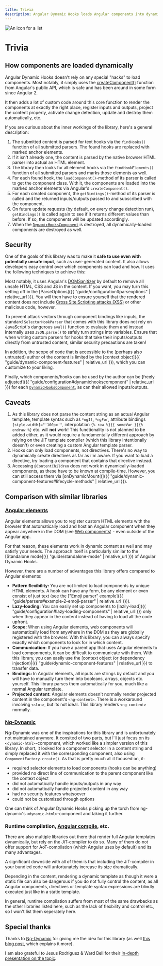 ```yaml
---
title: Trivia
description: Angular Dynamic Hooks loads Angular components into dynamic content - but with what methods? And are they safe? The trivia page takes a look under the hood.
---
```


<div class="page-title">
  <img class="page-title-icon" src="{{ "/assets/images/icons/list.svg"| relative_url }}" alt="An icon for a list">
  <h1 class="page-title-text">Trivia</h1>
</div>

## How components are loaded dynamically

Angular Dynamic Hooks doesn't rely on any special "hacks" to load components. Most notably, it simply uses the <a href="https://angular.dev/api/core/createComponent" target="_blank">createComponent()</a> function from Angular's public API, which is safe and has been around in some form since Angular 2.

It then adds a lot of custom code around this core function to render the components at exactly the right place, register inputs and outputs, project the content properly, activate change detection, update and destroy them automatically, etc.

If you are curious about the inner workings of the library, here's a general description:

1. The submitted content is parsed for text hooks via the `findHooks()` function of all submitted parsers. The found hooks are replaced with marked anchor elements.
2. If it isn't already one, the content is parsed by the native browser HTML parser into actual an HTML element.
3. The library then looks for all element hooks via the `findHookElements()` function of all submitted parsers and marks those elements as well.
4. For each found hook, the `loadComponent()`-method of its parser is called to get the component class. With it, the components are loaded into the marked anchor elements via Angular's `createComponent()`.
5. For each created component, the `getBindings()`-method of its parser is called and the returned inputs/outputs passed to and subscribed with the component.
6. On future update requests (by default, on every change detection run), `getBindings()` is called again to see if it returns different values than before. If so, the components will be updated accordingly.
7. When the <a href="https://github.com/Angular-Dynamic-Hooks/ngx-dynamic-hooks/blob/1a94c3517235a2b2d571379d1cfce88958cb3f66/projects/ngx-dynamic-hooks/src/lib/components/dynamicHooksComponent.ts" target="_blank">`DynamicHooksComponent`</a> is destroyed, all dynamically-loaded components are destroyed as well.

## Security

One of the goals of this library was to make it **safe to use even with potentially unsafe input**, such as user-generated content. It also allows developers easy control over which components can load and how. It uses the following techniques to achieve this:

Most notably, it uses Angular's <a href="https://angular.dev/api/platform-browser/DomSanitizer" target="_blank">DOMSanitizer</a> by default to remove all unsafe HTML, CSS and JS in the content. If you want, you may turn this setting off in the [ParseOptions]({{ "guide/configuration#parseoptions" | relative_url }}). You will then have to ensure yourself that the rendered content does not include <a href="https://en.wikipedia.org/wiki/Cross-site_scripting" target="_blank">Cross Site Scripting attacks (XSS)</a> or other malicious code, however.

To prevent attack vectors through component bindings like inputs, the standard `SelectorHookParser` that comes with this library does not rely on JavaScript's dangerous `eval()` function to evaluate them and instead internally uses `JSON.parse()` to safely turn strings into variables. Ensure that when writing custom parsers for hooks that take their inputs/outputs directly from untrusted content, similar security precautions are taken!

In addition, the scope of code that is accessible to the (perhaps also untrusted) author of the content is limited by the [context object]({{ "guide/dynamic-component-features" | relative_url }}), which you can customize to your liking. 

Finally, which components/hooks can be used by the author can be [freely adjusted]({{ "guide/configuration#dynamichookscomponent" | relative_url }}) for each <a href="https://github.com/Angular-Dynamic-Hooks/ngx-dynamic-hooks/blob/1a94c3517235a2b2d571379d1cfce88958cb3f66/projects/ngx-dynamic-hooks/src/lib/components/dynamicHooksComponent.ts" target="_blank">`DynamicHooksComponent`</a>, as can their allowed inputs/outputs.

## Caveats

1. As this library does not parse the content string as an actual Angular template, template syntax such as `*ngIf`, `*ngFor`, attribute bindings `[style.width]="'100px'"`, interpolation `{% raw %}{{ someVar }}{% endraw %}` etc. will **not** work! This functionality is not planned to be added either, as it would require a fundamentally different approach by relying on the JiT template compiler (which this library intentionally doesn't) or even creating a custom Angular template parser.
2. Hooks can only load components, not directives. There's no way to dynamically create directives as far as i'm aware. If you want to load a directive, try loading a component that contains that directive instead.
3. Accessing `@ContentChildren` does not work in dynamically-loaded components, as these have to be known at compile-time. However, you can still access them via [onDynamicMount()]({{ "guide/dynamic-component-features#lifecycle-methods" | relative_url }}).

## Comparison with similar libraries

### <a href="https://angular.dev/guide/elements" target="_blank">Angular elements</a>

Angular elements allows you to register custom HTML elements with the browser that automatically load and host an Angular component when they appear anywhere in the DOM (see <a href="https://developer.mozilla.org/en-US/docs/Web/Web_Components" target="_blank">Web components</a>) - even outside of the Angular app. 

For that reason, these elements work in dynamic content as well and may satisfy your needs. The approach itself is particularly similar to the [Standalone mode]({{ "guide/standalone-mode" | relative_url }}) of Angular Dynamic Hooks.

However, there are a number of advantages this library offers compared to Angular elements:

* **Pattern flexibility:** You are not limited to load components by unique HTML elements. A hook can have any form, be any element or even consist of just text (see the ["Emoji parser" example]({{ "guide/parsers#example-2-emoji-parser" | relative_url }})).
* **Lazy-loading:** You can easily set up components to [lazily-load]({{ "guide/configuration#lazy-loading-components" | relative_url }}) only when they appear in the content instead of having to load all the code upfront.
* **Scope:** When using Angular elements, web components will automatically load from anywhere in the DOM as they are globally registered with the browser. With this library, you can always specify exactly which components to look for in which content.
* **Communication:** If you have a parent app that uses Angular elements to load componments, it can be difficult to communicate with them. With this library, you can easily use the [context object (or dependency injection)]({{ "guide/dynamic-component-features" | relative_url }}) to transfer data.
* **Bindings:** In Angular elements, all inputs are strings by default and you will have to manually turn them into booleans, arrays, objects etc. yourself. This library parses them automatically for you, much like a normal Angular template.
* **Projected content:** Angular elements doesn't normally render projected content in the component's `<ng-content>`. There is a workaround involving `<slot>`, but its not ideal. This library renders `<ng-content>` normally.

### <a href="https://github.com/lacolaco/ng-dynamic" target="_blank">Ng-Dynamic</a>

Ng-Dynamic was one of the inspirations for this library and is unfortunately not maintained anymore. It consited of two parts, but I'll just focus on its `<dynamic-html>`-component, which worked like a simpler version of this library. In short, it looked for a component selector in a content string and simply replaced it with the corresponding component, also using `ComponentFactory.create()`. As that is pretty much all it focused on, it:

* required selector elements to load components (hooks can be anything)
* provided no direct line of communication to the parent component like the context object
* did not automatically handle inputs/outputs in any way
* did not automatically handle projected content in any way
* had no security features whatsoever
* could not be customized through options

One can think of Angular Dynamic Hooks picking up the torch from ng-dynamic's `<dynamic-html>`-component and taking it further.

### Runtime compilation, <a href="https://github.com/patrikx3/angular-compile" target="_blank">Angular compile</a>, etc.

There are also multiple libraries out there that render full Angular templates dynamically, but rely on the JiT-compiler to do so. Many of them do not offer support for AoT-compilation (which Angular uses by default) and its many advantages. 

A significant downside with all of them is that including the JiT-compiler in your bundled code will unfortunately increase its size dramatically.

Depending in the content, rendering a dynamic template as though it were a static file can also be dangerous if you do not fully control the content, as all Angular components, directives or template syntax expressions are blindly executed just like in a static template. 

In general, runtime compilation suffers from most of the same drawbacks as the other libraries listed here, such as the lack of flexbility and control etc., so I won't list them seperately here. 

## Special thanks

Thanks to <a href="https://github.com/lacolaco/ng-dynamic" target="_blank">Ng-Dynamic</a> for giving me the idea for this library (as well <a href="https://www.arka.com/blog/dynamically-generate-angular-components-from-external-html" target="_blank">this blog post</a>, which explains it more).

I am also grateful to Jesus Rodriguez & Ward Bell for their <a href="https://www.youtube.com/watch?v=XDzxs00iIDE" target="_blank">in-depth presentation on the topic</a>.